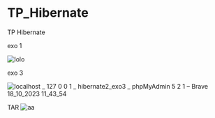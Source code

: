# TP_Hibernate
TP Hibernate

exo 1

![lolo](https://github.com/ayaberhil/TP_Hibernate/assets/147451152/8f2e9cb0-e206-47d8-ab64-c58a0e61371f)




exo 3

![localhost _ 127 0 0 1 _ hibernate2_exo3 _ phpMyAdmin 5 2 1 – Brave 18_10_2023 11_43_54](https://github.com/ayaberhil/TP_Hibernate/assets/147451152/6b5fc681-d140-42af-a0d7-6fa77a0a0381)

TAR
![aa](https://github.com/ayaberhil/TP_Hibernate/assets/147451152/2fdf4c03-0e49-4684-8828-4abc96225e38)




